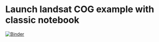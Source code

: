 # Launch landsat COG example with classic notebook
[![Binder](http://binder.pangeo.io/badge.svg)](http://binder.pangeo.io/v2/gh/scottyhq/pangeo-example-notebooks/rabernat-add-holoviews?filepath=landsat8-cog-ndvi.ipynb)
